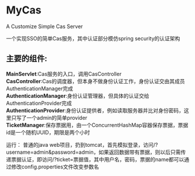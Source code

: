 # MyCas
A Customize Simple Cas Server

一个实现SSO的简单Cas服务，其中认证部分模仿spring security的认证架构

## 主要的组件:
**MainServlet**:Cas服务的入口，调用CasController  
**CasController**:Cas的调度器，但本身不做身份认证工作，身份认证交由其成员AuthenticationManager完成  
**AuthenticationManager**:身份认证管理器，但具体的认证交给AuthenticationProvider完成  
**AuthenticationProvider**:身份认证提供者，例如读取服务器并比对身份密码，这里只写了一个admin的简单provider  
**TicketManager**:保存票据用，由一个ConcurrentHashMap容器保存票据，票据id是一个随机UUID，期限是两个小时  

运行：
普通的java web项目，扔到tomcat，首先模拟登录，访问/?username=admin&password=admin，如果返回数据带有票据，则以后只需传递票据认证，即访问/?ticket=票据值，其中用户名，密码，票据的name都可以通过修改config.properties文件改变参数名
